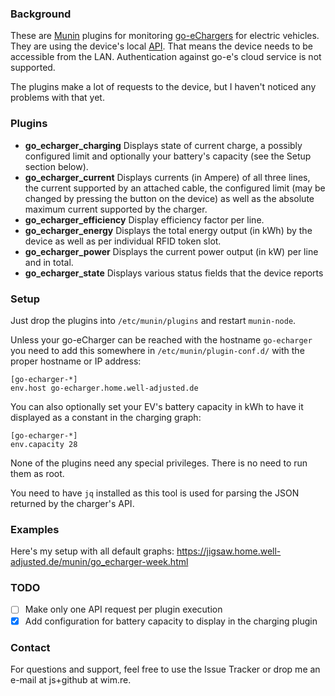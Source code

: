 ### Background

These are [Munin](http://munin-monitoring.org/) plugins for monitoring
[go-eChargers](https://go-e.co/) for electric vehicles. They are using the
device's local [API](https://github.com/goecharger/go-eCharger-API-v1). That
means the device needs to be accessible from the LAN.  Authentication against
go-e's cloud service is not supported.

The plugins make a lot of requests to the device, but I haven't noticed
any problems with that yet.

### Plugins

- **go_echarger_charging** Displays state of current charge, a possibly
  configured limit and optionally your battery's capacity (see the Setup
  section below).
- **go_echarger_current** Displays currents (in Ampere) of all three lines, the
  current supported by an attached cable, the configured limit (may be changed
  by pressing the button on the device)  as well as the absolute maximum
  current supported by the charger.
- **go_echarger_efficiency** Display efficiency factor per line.
- **go_echarger_energy** Displays the total energy output (in kWh) by the
  device as well as per individual RFID token slot.
- **go_echarger_power** Displays the current power output (in kW) per line and
  in total.
- **go_echarger_state** Displays various status fields that the device reports

### Setup

Just drop the plugins into `/etc/munin/plugins` and restart `munin-node`. 

Unless your go-eCharger can be reached with the hostname
`go-echarger` you need to add this somewhere in
`/etc/munin/plugin-conf.d/` with the proper hostname or IP address:

```
[go-echarger-*]
env.host go-echarger.home.well-adjusted.de
```

You can also optionally set your EV's battery capacity in kWh to have it
displayed as a constant in the charging graph:

```
[go-echarger-*]
env.capacity 28
```


None of the plugins need any special privileges. There is no need to run
them as root.

You need to have `jq` installed as this tool is used for parsing the
JSON returned by the charger's API.

### Examples

Here's my setup with all default graphs:
https://jigsaw.home.well-adjusted.de/munin/go_echarger-week.html

### TODO

- [ ] Make only one API request per plugin execution
- [X] Add configuration for battery capacity to display in the charging
  plugin

### Contact

For questions and support, feel free to use the Issue Tracker or drop me an
e-mail at js+github at wim.re.
